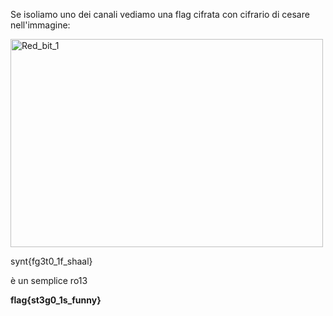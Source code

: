 Se isoliamo uno dei canali vediamo una flag cifrata con cifrario di cesare nell'immagine:

<img width="500" height="333" alt="Red_bit_1" src="https://github.com/user-attachments/assets/e39bad5b-f326-496f-a111-ba840c64767d" />

synt{fg3t0_1f_shaal}

è un semplice ro13

**flag{st3g0_1s_funny}**
